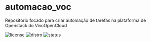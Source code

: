 # automacao_voc
Repositório focado para criar automação de tarefas na plataforma de Openstack do VivoOpenCloud

  
![license](https://img.shields.io/github/license/mashape/apistatus.svg?longCache=true&style=popout-square)
![distro](https://img.shields.io/badge/ubuntu-16.04-805AFF.svg?longCache=true&style=popout-square)
![status](https://img.shields.io/badge/status-under%20development-red.svg?longCache=true&style=popout-square)
